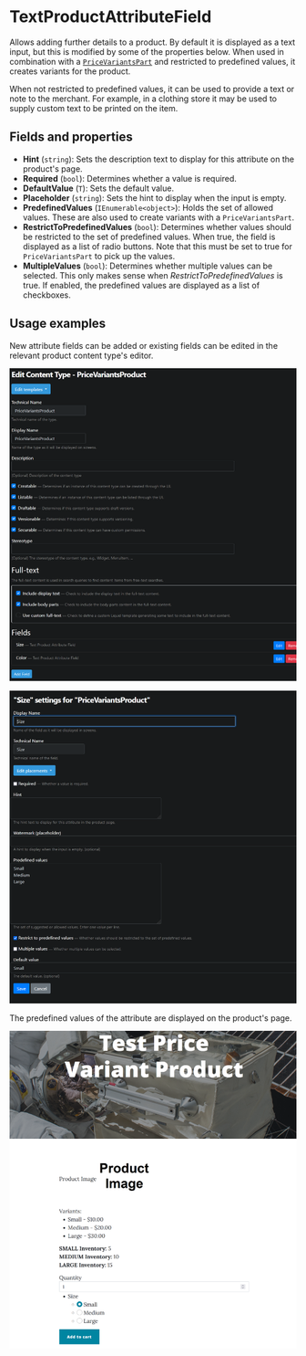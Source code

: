 # TextProductAttributeField

Allows adding further details to a product. By default it is displayed as a text input, but this is modified by some of the properties below. When used in combination with a [`PriceVariantsPart`](price-variants-part.md) and restricted to predefined values, it creates variants for the product.

When not restricted to predefined values, it can be used to provide a text or note to the merchant. For example, in a clothing store it may be used to supply custom text to be printed on the item.

## Fields and properties

- **Hint** (`string`): Sets the description text to display for this attribute on the product's page.
- **Required** (`bool`): Determines whether a value is required.
- **DefaultValue** (`T`): Sets the default value.
- **Placeholder** (`string`): Sets the hint to display when the input is empty.
- **PredefinedValues** (`IEnumerable<object>`): Holds the set of allowed values. These are also used to create variants with a `PriceVariantsPart`.
- **RestrictToPredefinedValues** (`bool`): Determines whether values should be restricted to the set of predefined values. When true, the field is displayed as a list of radio buttons. Note that this must be set to true for `PriceVariantsPart` to pick up the values.
- **MultipleValues** (`bool`): Determines whether multiple values can be selected. This only makes sense when _RestrictToPredefinedValues_ is true. If enabled, the predefined values are displayed as a list of checkboxes.

## Usage examples

New attribute fields can be added or existing fields can be edited in the relevant product content type's editor.

![image](../assets/images/text-product-attribute-field/content-type-editor-example.png)

![image](../assets/images/text-product-attribute-field/attribute-field-editor-example.png)

The predefined values of the attribute are displayed on the product's page.

![image](../assets/images/text-product-attribute-field/attribute-field-display-example.png)
